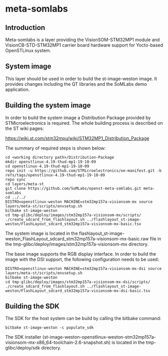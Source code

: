 # meta-somlabs

## Introduction

Meta-somlabs is a layer providing the VisionSOM-STM32MP1 module and VisionCB-STD-STM32MP1 carrier board hardware support for Yocto-based OpenSTLinux system.

## System image

This layer should be used in order to build the st-image-weston image. It provides changes including the QT libraries and the SoMLabs demo application.

## Building the system image

In order to build the system image a Distribution Package provided by STMicroelectronics is required. The whole building process is described on the ST wiki pages:

https://wiki.st.com/stm32mpu/wiki/STM32MP1_Distribution_Package

The summary of required steps is shown below:

```shell
cd <working directory path>/Distribution-Package
mkdir openstlinux-4.19-thud-mp1-19-10-09 
cd openstlinux-4.19-thud-mp1-19-10-09
repo init -u https://github.com/STMicroelectronics/oe-manifest.git -b refs/tags/openstlinux-4.19-thud-mp1-19-10-09
repo sync
cd layers/meta-st
git clone https://github.com/SoMLabs/openst-meta-somlabs.git meta-somlabs
cd ../../
DISTRO=openstlinux-weston MACHINE=stm32mp157a-visionsom-mx source layers/meta-st/scripts/envsetup.sh
bitbake st-image-weston
cd tmp-glibc/deploy/images/stm32mp157a-visionsom-mx/scripts/
./create_sdcard_from_flashlayout.sh ../flashlayout_st-image-weston/FlashLayout_sdcard_stm32mp157a-visionsom-mx-basic.tsv
```

The system image is located in the flashlayout_st-image-weston_FlashLayout_sdcard_stm32mp157a-visionsom-mx-basic.raw file in the tmp-glibc/deploy/images/stm32mp157a-visionsom-mx directory.

The base image supports the RGB display interface. In order to build the image with the DSI support, the following configuration needs to be used:

```shell
DISTRO=openstlinux-weston MACHINE=stm32mp157a-visionsom-mx-dsi source layers/meta-st/scripts/envsetup.sh
bitbake st-image-weston
cd tmp-glibc/deploy/images/stm32mp157a-visionsom-mx-dsi/scripts/
./create_sdcard_from_flashlayout.sh ../flashlayout_st-image-weston/FlashLayout_sdcard_stm32mp157a-visionsom-mx-dsi-basic.tsv
```

## Building the SDK

The SDK for the host system can be build by calling the bitbake command:

```shell
bitbake st-image-weston -c populate_sdk
```

The SDK installer (st-image-weston-openstlinux-weston-stm32mp157a-visionsom-mx-x86_64-toolchain-2.6-snapshot.sh) is located in the tmp-glibc/deploy/sdk directory.
